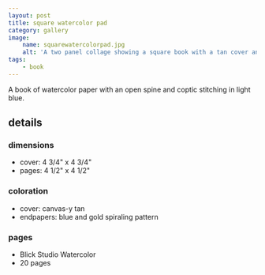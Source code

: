 ```yaml
---
layout: post
title: square watercolor pad
category: gallery
image:
    name: squarewatercolorpad.jpg
    alt: 'A two panel collage showing a square book with a tan cover and blue and gold endpapers.'
tags:
    - book
---
```


A book of watercolor paper with an open spine and coptic stitching in light blue.

## details

### dimensions

- cover: 4 3/4" x 4 3/4"
- pages: 4 1/2" x 4 1/2"

### coloration

- cover: canvas-y tan
- endpapers: blue and gold spiraling pattern

### pages

- Blick Studio Watercolor
- 20 pages
